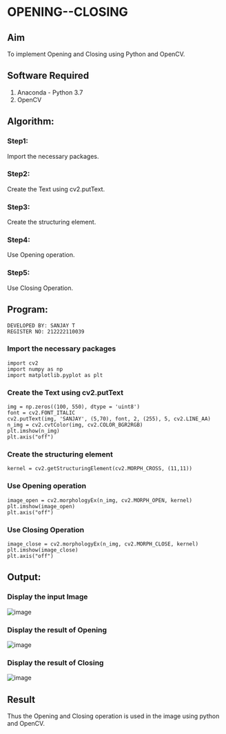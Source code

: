 # OPENING--CLOSING
## Aim
To implement Opening and Closing using Python and OpenCV.

## Software Required
1. Anaconda - Python 3.7
2. OpenCV
## Algorithm:
### Step1:
Import the necessary packages.

### Step2:
Create the Text using cv2.putText.

### Step3:
Create the structuring element.

### Step4:
Use Opening operation.

### Step5:
Use Closing Operation.
 
## Program:
```
DEVELOPED BY: SANJAY T
REGISTER NO: 212222110039
```
### Import the necessary packages
```
import cv2
import numpy as np
import matplotlib.pyplot as plt
```
### Create the Text using cv2.putText
```
img = np.zeros((100, 550), dtype = 'uint8')
font = cv2.FONT_ITALIC
cv2.putText(img, 'SANJAY', (5,70), font, 2, (255), 5, cv2.LINE_AA)
n_img = cv2.cvtColor(img, cv2.COLOR_BGR2RGB)
plt.imshow(n_img)
plt.axis("off")
```
### Create the structuring element
```
kernel = cv2.getStructuringElement(cv2.MORPH_CROSS, (11,11))
```
### Use Opening operation
```
image_open = cv2.morphologyEx(n_img, cv2.MORPH_OPEN, kernel)
plt.imshow(image_open)
plt.axis("off")
```
### Use Closing Operation
```
image_close = cv2.morphologyEx(n_img, cv2.MORPH_CLOSE, kernel)
plt.imshow(image_close)
plt.axis("off")
```
## Output:

### Display the input Image

![image](https://github.com/sanjaythiyagarajan/OPENING--AND-CLOSING/assets/119409242/a6ea28ba-7a66-4a44-af14-e3820d3c4284)


### Display the result of Opening

![image](https://github.com/sanjaythiyagarajan/OPENING--AND-CLOSING/assets/119409242/fe1b0e17-215d-4671-a959-f92442c7e0c8)



### Display the result of Closing

![image](https://github.com/sanjaythiyagarajan/OPENING--AND-CLOSING/assets/119409242/722a12ef-5577-4d2c-a95f-26a3ba8f1392)



## Result
Thus the Opening and Closing operation is used in the image using python and OpenCV.
